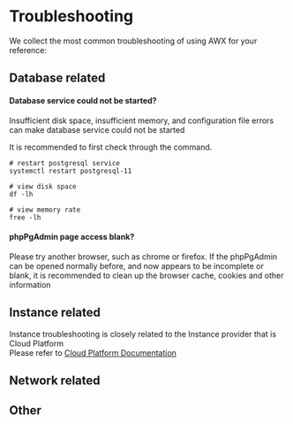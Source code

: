 # Troubleshooting

We collect the most common troubleshooting of using AWX for your reference:

## Database related

#### Database service could not be started?

Insufficient disk space, insufficient memory, and configuration file errors can make database service could not be started  

It is recommended to first check through the command.

```shell
# restart postgresql service
systemctl restart postgresql-11

# view disk space
df -lh

# view memory rate
free -lh
```

#### phpPgAdmin page access blank?

Please try another browser, such as chrome or firefox. If the phpPgAdmin can be opened normally before, and now appears to be incomplete or blank, it is recommended to clean up the browser cache, cookies and other information

## Instance related

Instance troubleshooting is closely related to the Instance provider that is Cloud Platform   
Please refer to [Cloud Platform Documentation](https://support.websoft9.com/docs/faq/tech-instance.html)

## Network related

## Other